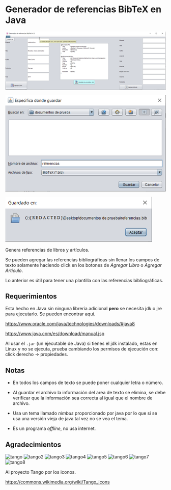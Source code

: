# Generador de referencias BibTeX en Java

![demo](./Imagenes/Generador_referencias_BibTex_v1-3-2.png)

![demojfilechooser](./Imagenes/jfilechooser_v1-3.png)

![demojoptionpane](./Imagenes/joptionpane_v1-3.png)

Genera referencias de libros y artículos. 

Se pueden agregar las referencias bibliográficas sin llenar los campos de texto solamente haciendo click en los botones de *Agregar Libro* o *Agregar Articulo*.

Lo anterior es útil para tener una plantilla con las referencias bibliográficas.

## Requerimientos

Esta hecho en Java sin ninguna librería adicional **pero** se necesita jdk o jre para ejecutarlo. Se pueden encontrar aqui.

https://www.oracle.com/java/technologies/downloads/#java8

https://www.java.com/es/download/manual.jsp

Al usar el `.jar` (un ejecutable de Java) si tienes el jdk instalado, estas en Linux y no se ejecuta, prueba cambiando los permisos de ejecución con: click derecho -> propiedades.

## Notas

- En todos los campos de texto se puede poner cualquier letra o número.

- Al guardar el archivo la información del area de texto se elimina, se debe verificar que la información sea correcta al igual que el nombre de archivo.

- Usa un tema llamado *nimbus* proporcionado por java por lo que si se usa una versión vieja de java tal vez no se vea el tema.

- Es un programa *offline*, no usa internet.

## Agradecimientos

![tango](https://upload.wikimedia.org/wikipedia/commons/1/12/System-software-update.svg)
![tango2](https://upload.wikimedia.org/wikipedia/commons/4/47/Go-home-2.svg)
![tango3](https://upload.wikimedia.org/wikipedia/commons/b/b1/Go-bottom.svg)
![tango4](https://upload.wikimedia.org/wikipedia/commons/8/8f/Package-x-generic.svg)
![tango5](https://upload.wikimedia.org/wikipedia/commons/2/26/X-office-address-book.svg)
![tango6](https://upload.wikimedia.org/wikipedia/commons/1/1b/X-office-document.svg)
![tango7](https://upload.wikimedia.org/wikipedia/commons/4/4f/Document-open.svg)
![tango8](https://upload.wikimedia.org/wikipedia/commons/2/2f/Document-save-as.svg)



Al proyecto Tango por los iconos. 

<a href="https://commons.wikimedia.org/wiki/Tango_icons" target="_blank">https://commons.wikimedia.org/wiki/Tango_icons</a>